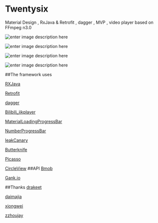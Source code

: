 # Twentysix
Material Design , RxJava & Retrofit , dagger , MVP , video player based on FFmpeg n3.0

![enter image description here](https://github.com/miaoyongjun/AndroidTips/blob/master/images/QQ%E6%88%AA%E5%9B%BE20160622113100.png?raw=true)  

![enter image description here](https://github.com/miaoyongjun/AndroidTips/blob/master/images/QQ%E6%88%AA%E5%9B%BE20160622113137.png?raw=true)

![enter image description here](https://github.com/miaoyongjun/AndroidTips/blob/master/images/QQ%E6%88%AA%E5%9B%BE20160622113318.png?raw=true)

![enter image description here](https://github.com/miaoyongjun/AndroidTips/blob/master/images/QQ%E6%88%AA%E5%9B%BE20160622113341.png?raw=true)


##The framework uses

[RXJava](https://github.com/ReactiveX/RxJava)

[Retrofit](http://square.github.io/retrofit/)

[dagger](https://github.com/google/dagger)

[Bilibili_ijkplayer](https://github.com/Bilibili/ijkplayer)

[MaterialLoadingProgressBar](https://github.com/lsjwzh/MaterialLoadingProgressBar)

[NumberProgressBar](https://github.com/daimajia/NumberProgressBar)

[leakCanary](https://github.com/square/leakcanary)

[Butterknife](https://github.com/JakeWharton/butterknife)

[Picasso](https://github.com/square/picasso)

[CircleView](https://github.com/pavlospt/CircleView)
##API
[Bmob](http://www.bmob.cn/)

[Gank.io](http://gank.io/api)

##Thanks
[drakeet](https://github.com/drakeet/Meizhi)

[daimajia](https://github.com/daimajia)

[xiongwei](https://github.com/xiongwei-git/AndroidVideoPlayer)

[zzhoujay](https://github.com/zzhoujay/Gank4Android)



